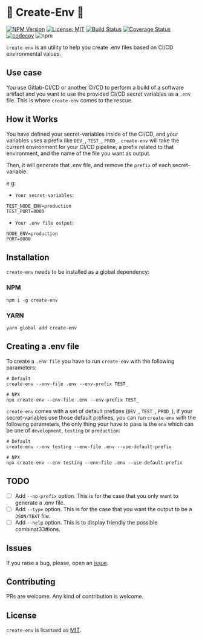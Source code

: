 # :rocket: Create-Env :rocket: 
[![NPM Version](https://img.shields.io/npm/v/create-env.svg?maxAge=2592000)](https://img.shields.io/npm/v/create-env.svg?maxAge=2592000) [![License: MIT](https://img.shields.io/badge/License-MIT-brightgreen.svg)](https://opensource.org/licenses/MIT)  [![Build Status](https://travis-ci.org/BlackBoxVision/create-env.svg?branch=master)](https://travis-ci.org/BlackBoxVision/create-env) [![Coverage Status](https://coveralls.io/repos/github/BlackBoxVision/create-env/badge.svg?branch=master)](https://coveralls.io/github/BlackBoxVision/create-env?branch=master) [![codecov](https://codecov.io/gh/BlackBoxVision/create-env/branch/master/graph/badge.svg)](https://codecov.io/gh/BlackBoxVision/create-env) 
![npm](https://img.shields.io/npm/dm/create-env.svg)


`create-env` is an utility to help you create .env files based on CI/CD environmental values. 

## Use case

You use Gitlab-CI/CD or another CI/CD to perform a build of a software artifact and you want to use the provided CI/CD secret variables as a `.env` file. This is where `create-env` comes to the rescue. 

## How it Works

You have defined your secret-variables inside of the CI/CD, and your variables uses a prefix like `DEV_`, `TEST_`, `PROD_`. `create-env` will take the current environment for your CI/CD pipeline, a prefix related to that environment, and the name of the file you want as output. 

Then, it will generate that .env file, and remove the `prefix` of each secret-variable.

e.g: 

- `Your secret-variables`:

```shell
TEST_NODE_ENV=production
TEST_PORT=8080
````

- `Your .env file output`:

```shell
NODE_ENV=production
PORT=8080
```

## Installation

`create-env` needs to be installed as a global dependency: 

### NPM

```shell
npm i -g create-env
```

### YARN

```shell
yarn global add create-env
```

## Creating a .env file

To create a `.env file` you have to run `create-env` with the following parameters:

```shell
# Default
create-env --env-file .env --env-prefix TEST_

# NPX
npx create-env --env-file .env --env-prefix TEST_
```

`create-env` comes with a set of default prefixes (`DEV_`, `TEST_`, `PROD_`), if your secret-variables use those default prefixes, you can run `create-env` with the following parameters, the only thing your have to pass is the `env` which can be one of `development`, `testing` or `production`:

```shell
# Default
create-env --env testing --env-file .env --use-default-prefix

# NPX
npx create-env --env testing --env-file .env --use-default-prefix
``` 

## TODO

- [ ] Add `--no-prefix` option. This is for the case that you only want to generate a .env file.
- [ ] Add `--type` option. This is for the case that you want the output to be a `JSON/TEXT` file.
- [ ] Add `--help` option. This is to display friendly the possible combinat33#ions.

## Issues

If you raise a bug, please, open an [issue](https://github.com/BlackBoxVision/create-env/issues).

## Contributing

PRs are welcome. Any kind of contribution is welcome. 

## License

`create-env` is licensed as [MIT](https://github.com/BlackBoxVision/create-env/blob/master/LICENSE).
